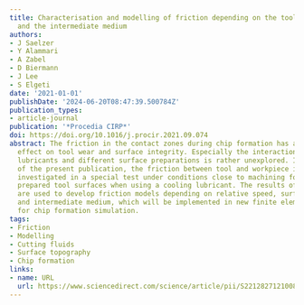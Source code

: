 ```yaml
---
title: Characterisation and modelling of friction depending on the tool topography
  and the intermediate medium
authors:
- J Saelzer
- Y Alammari
- A Zabel
- D Biermann
- J Lee
- S Elgeti
date: '2021-01-01'
publishDate: '2024-06-20T08:47:39.500784Z'
publication_types:
- article-journal
publication: '*Procedia CIRP*'
doi: https://doi.org/10.1016/j.procir.2021.09.074
abstract: The friction in the contact zones during chip formation has a significant
  effect on tool wear and surface integrity. Especially the interaction of cooling
  lubricants and different surface preparations is rather unexplored. In the context
  of the present publication, the friction between tool and workpiece is therefore
  investigated in a special test under conditions close to machining for specific
  prepared tool surfaces when using a cooling lubricant. The results of the investigation
  are used to develop friction models depending on relative speed, surface preparation
  and intermediate medium, which will be implemented in new finite element formulations
  for chip formation simulation.
tags:
- Friction
- Modelling
- Cutting fluids
- Surface topography
- Chip formation
links:
- name: URL
  url: https://www.sciencedirect.com/science/article/pii/S2212827121008179
---
```

